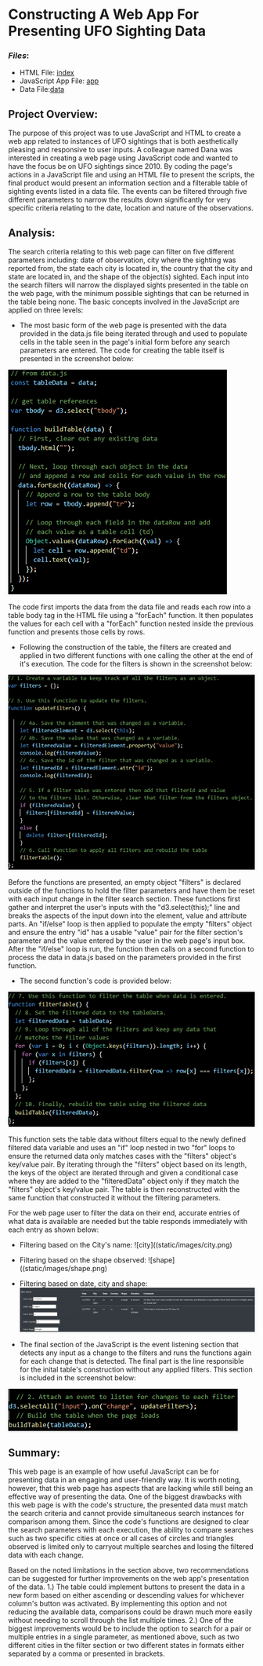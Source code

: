 # Constructing A Web App For Presenting UFO Sighting Data

### *Files*:
- HTML File: [index](index.html)
- JavaScript App File: [app](static/js/app.js)
- Data File:[data](static/js/data.js)

## **Project Overview**:
The purpose of this project was to use JavaScript and HTML to create a web app related to instances of UFO sightings that is both aesthetically pleasing and responsive to user inputs. A colleague named Dana was interested in creating a web page using JavaScript code and wanted to have the focus be on UFO sightings since 2010. By coding the page's actions in a JavaScript file and using an HTML file to present the scripts, the final product would present an information section and a filterable table of sighting events listed in a data file. The events can be filtered through five different parameters to narrow the results down significantly for very specific criteria relating to the date, location and nature of the observations.

## **Analysis**:
The search criteria relating to this web page can filter on five different parameters including: date of observation, city where the sighting was reported from, the state each city is located in, the country that the city and state are located in, and the shape of the object(s) sighted. Each input into the search filters will narrow the displayed sights presented in the table on the web page, with the minimum possible sightings that can be returned in the table being none. The basic concepts involved in the JavaScript are applied on three levels:

- The most basic form of the web page is presented with the data provided in the data.js file being iterated through and used to populate cells in the table seen in the page's initial form before any search parameters are entered. The code for creating the table itself is presented in the screenshot below:

![build_table_function](static/images/build_table_function.png)

The code first imports the data from the data file and reads each row into a table body tag in the HTML file using a "forEach" function. It then populates the values for each cell with a "forEach" function nested inside the previous function and presents those cells by rows.

- Following the construction of the table, the filters are created and applied in two different functions with one calling the other at the end of it's execution. The code for the filters is shown in the screenshot below:

![update_filters_function](static/images/update_filters_function.png)

Before the functions are presented, an empty object "filters" is declared outside of the functions to hold the filter parameters and have them be reset with each input change in the filter search section. These functions first gather and interpret the user's inputs with the "d3.select(this);" line and breaks the aspects of the input down into the element, value and attribute parts. An "if/else" loop is then applied to populate the empty "filters" object and ensure the entry "id" has a usable "value" pair for the filter section's parameter and the value entered by the user in the web page's input box. After the "if/else" loop is run, the function then calls on a second function to process the data in data.js based on the parameters provided in the first function.

- The second function's code is provided below:

![filter_table_function](static/images/filter_table_function.png)

This function sets the table data without filters equal to the newly defined filtered data variable and uses an "if" loop nested in two "for" loops to ensure the returned data only matches cases with the "filters" object's key/value pair. By iterating through the "filters" object based on its length, the keys of the object are iterated through and given a conditional case where they are added to the "filteredData" object only if they match the "filters" object's key/value pair. The table is then reconstructed with the same function that constructed it without the filtering parameters.

For the web page user to filter the data on their end, accurate entries of what data is available are needed but the table responds immediately with each entry as shown below:

- Filtering based on the City's name:
![city]((static/images/city.png)
- Filtering based on the shape observed:
![shape]((static/images/shape.png)
- Filtering based on date, city and shape:
![date_city_shape](static/images/date_city_shape.png)

- The final section of the JavaScript is the event listening section that detects any input as a change to the filters and runs the functions again for each change that is detected. The final part is the line responsible for the inital table's construction without any applied filters. This section is included in the screenshot below:

![event_listening](static/images/event_listening.png)

## **Summary**:
This web page is an example of how useful JavaScript can be for presenting data in an engaging and user-friendly way. It is worth noting, however, that this web page has aspects that are lacking while still being an effective way of presenting the data. One of the biggest drawbacks with this web page is with the code's structure, the presented data must match the search criteria and cannot provide simultaneous search instances for comparison among them. Since the code's functions are designed to clear the search parameters with each execution, the ability to compare searches such as two specific cities at once or all cases of circles and triangles observed is limited only to carryout multiple searches and losing the filtered data with each change.

Based on the noted limitations in the section above, two recommendations can be suggested for further improvements on the web app's presentation of the data.
1.) The table could implement buttons to present the data in a new form based on either ascending or descending values for whichever column's button was activated. By implementing this option and not reducing the available data, comparisons could be drawn much more easily without needing to scroll through the list multiple times.
2.) One of the biggest improvements would be to include the option to search for a pair or multiple entries in a single parameter, as mentioned above, such as two different cities in the filter section or two different states in formats either separated by a comma or presented in brackets.

